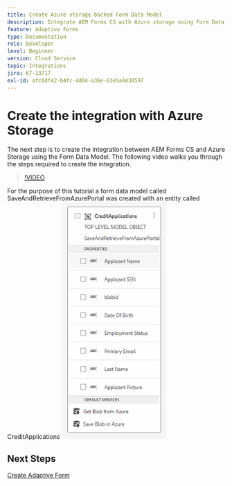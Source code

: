 ```yaml
---
title: Create Azure storage backed Form Data Model
description: Integrate AEM Forms CS with Azure storage using Form Data Model
feature: Adaptive Forms
type: Documentation
role: Developer
level: Beginner
version: Cloud Service
topic: Integrations
jira: KT-13717
exl-id: afc0df42-b4fc-4d04-a36e-63e5a9438597
---
```

# Create the integration with Azure Storage

The next step is to create the integration between AEM Forms CS and Azure Storage using the Form Data Model.
The following video walks you through the steps required to create the integration.

>[!VIDEO](https://video.tv.adobe.com/v/335385?quality=12&learn=on)

For the purpose of this tutorial a form data model called SaveAndRetrieveFromAzurePortal was created with an entity called CreditApplications 
![fdm-entity](./assets/fdm-entity.png)

## Next Steps

[Create Adaptive Form](./create-af.md)
